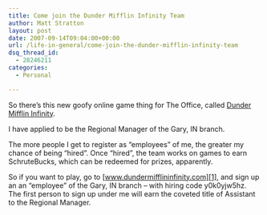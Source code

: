 ```yaml
---
title: Come join the Dunder Mifflin Infinity Team
author: Matt Stratton
layout: post
date: 2007-09-14T09:04:00+00:00
url: /life-in-general/come-join-the-dunder-mifflin-infinity-team
dsq_thread_id:
  - 28246211
categories:
  - Personal

---
```

So there&#8217;s this new goofy online game thing for The Office, called [Dunder Mifflin Infinity][1].

I have applied to be the Regional Manager of the Gary, IN branch.

The more people I get to register as &#8220;employees&#8221; of me, the greater my chance of being &#8220;hired&#8221;. Once &#8220;hired&#8221;, the team works on games to earn SchruteBucks, which can be redeemed for prizes, apparently.

So if you want to play, go to [www.dundermifflininfinity.com][1], and sign up an an &#8220;employee&#8221; of the Gary, IN branch &#8211; with hiring code y0k0yjw5hz. The first person to sign up under me will earn the coveted title of Assistant to the Regional Manager.

 [1]: https://www.dundermifflininfinity.com